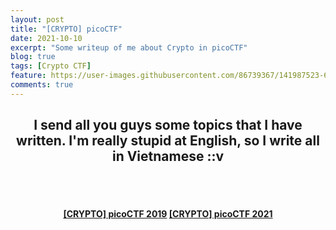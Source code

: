 ```yaml
---
layout: post
title: "[CRYPTO] picoCTF"
date: 2021-10-10
excerpt: "Some writeup of me about Crypto in picoCTF"
blog: true
tags: [Crypto CTF]
feature: https://user-images.githubusercontent.com/86739367/141987523-68a87eae-f4b0-4c0e-b40d-5c5415491fe9.png
comments: true
---
```


<h2 align="center">
  I send all you guys some topics that I have written. I'm really stupid at English, so I write all in Vietnamese ::v
</h2> 
<br><br>
<div align="center">
  <h4>
    <a href="https://hieuhdh.github.io/deuteri/CRYPTO-PicoCTF-2019/" class="btn btn-success">[CRYPTO] picoCTF 2019</a> 
    <a href="https://hieuhdh.github.io/deuteri/CRYPTO-PicoCTF-2021/" class="btn btn-success">[CRYPTO] picoCTF 2021</a>
  </h4>
</div>
